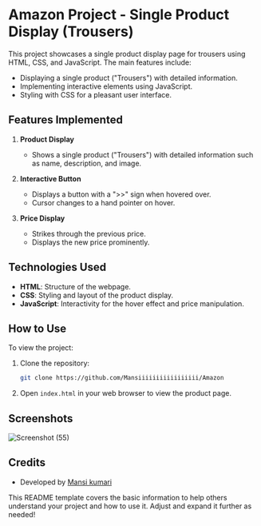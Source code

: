 # Amazon Project - Single Product Display (Trousers)

This project showcases a single product display page for trousers using HTML, CSS, and JavaScript. The main features include:

- Displaying a single product ("Trousers") with detailed information.
- Implementing interactive elements using JavaScript.
- Styling with CSS for a pleasant user interface.

## Features Implemented

1. **Product Display**
   - Shows a single product ("Trousers") with detailed information such as name, description, and image.
   
2. **Interactive Button**
   - Displays a button with a ">>" sign when hovered over.
   - Cursor changes to a hand pointer on hover.

3. **Price Display**
   - Strikes through the previous price.
   - Displays the new price prominently.

## Technologies Used

- **HTML**: Structure of the webpage.
- **CSS**: Styling and layout of the product display.
- **JavaScript**: Interactivity for the hover effect and price manipulation.

## How to Use

To view the project:

1. Clone the repository:
   ```bash
   git clone https://github.com/Mansiiiiiiiiiiiiiiiii/Amazon
   ```
   
2. Open `index.html` in your web browser to view the product page.

## Screenshots
![Screenshot (55)](https://github.com/user-attachments/assets/9b2efaaf-07cc-4ee0-b9f6-3a53ffe60fcb)

## Credits

- Developed by [Mansi kumari](https://github.com/Mansiiiiiiiiiiiiiiiii)

This README template covers the basic information to help others understand your project and how to use it. Adjust and expand it further as needed!
